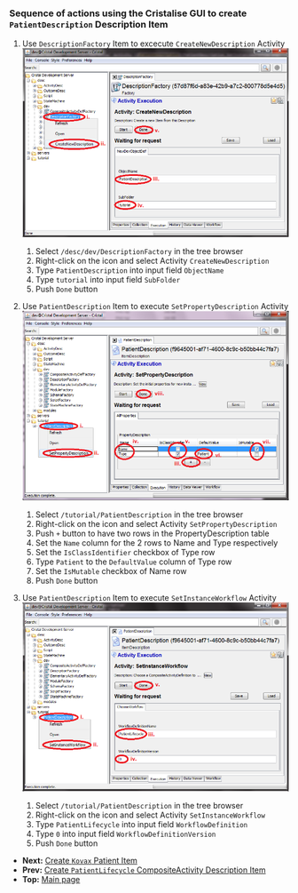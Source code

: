 ### Sequence of actions using the Cristalise GUI to create `PatientDescription` Description Item

1. Use `DescriptionFactory` Item to excecute `CreateNewDescription` Activity ![DescriptionFactory](DescriptionFactory_CreateNewDescription.png)
    1. Select `/desc/dev/DescriptionFactory` in the tree browser
    1. Right-click on the icon and select Activity `CreateNewDescription`
    1. Type `PatientDescription` into input field `ObjectName` 
    1. Type `tutorial` into input field `SubFolder`
    1. Push `Done` button

1. Use `PatientDescription` Item to execute `SetPropertyDescription` Activity ![PatientDescription](PatientDescription_SetPropertyDescription.png)
    1. Select `/tutorial/PatientDescription` in the tree browser
    1. Right-click on the icon and select Activity `SetPropertyDescription`
    1. Push `+` button to have two rows in the PropertyDescription table
    1. Set the `Name` column for the 2 rows to Name and Type respectively
    1. Set the `IsClassIdentifier` checkbox of Type row
    1. Type `Patient` to the `DefaultValue` column of Type row
    1. Set the `IsMutable` checkbox of Name row
    1. Push `Done` button

1. Use `PatientDescription` Item to execute `SetInstanceWorkflow` Activity ![PatientDescription](PatientDescription_SetInstanceWorkflow.png)
    1. Select `/tutorial/PatientDescription` in the tree browser
    1. Right-click on the icon and select Activity `SetInstanceWorkflow`
    1. Type `PatientLifecycle` into input field `WorkflowDefinition` 
    1. Type `0` into input field `WorkflowDefinitionVersion`
    1. Push `Done` button

- **Next:** [Create `Kovax` Patient Item](Create-Patient)
- **Prev:** [Create `PatientLifecycle` CompositeActivity Description Item](Create-PatientLifecycle)
- **Top:**  [Main page](Basic-Tutorial)